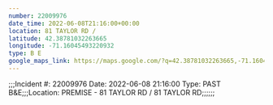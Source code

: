 ```yaml
---
number: 22009976
date_time: 2022-06-08T21:16:00+00:00
location: 81 TAYLOR RD / 
latitude: 42.38781032263665
longitude: -71.16045493220932
type: B E
google_maps_link: https://maps.google.com/?q=42.38781032263665,-71.16045493220932
---
```


;;;Incident #: 22009976  Date: 2022-06-08 21:16:00   Type: PAST B&E;;;Location: PREMISE - 81 TAYLOR RD / 81 TAYLOR RD;;;;;;
